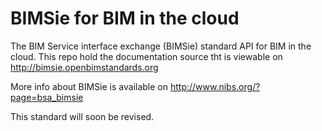 BIMSie for BIM in the cloud
======

The BIM Service interface exchange (BIMSie) standard API for BIM in the cloud.
This repo hold the documentation source tht is viewable on http://bimsie.openbimstandards.org

More info about BIMSie is available on http://www.nibs.org/?page=bsa_bimsie

This standard will soon be revised. 
